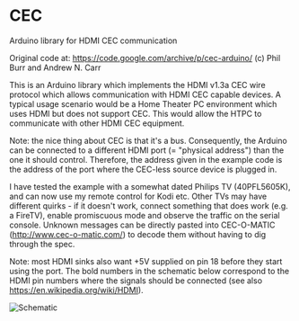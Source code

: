 # CEC
Arduino library for HDMI CEC communication

Original code at: https://code.google.com/archive/p/cec-arduino/ (c) Phil Burr and Andrew N. Carr

This is an Arduino library which implements the HDMI v1.3a CEC wire protocol which allows communication with HDMI CEC capable devices. A typical usage scenario would be a Home Theater PC environment which uses HDMI but does not support CEC. This would allow the HTPC to communicate with other HDMI CEC equipment.

Note: the nice thing about CEC is that it's a bus. Consequently, the Arduino can be connected to a different HDMI port (= "physical address") than the one it should control. Therefore, the address given in the example code is the address of the port where the CEC-less source device is plugged in.

I have tested the example with a somewhat dated Philips TV (40PFL5605K), and can now use my remote control for Kodi etc. Other TVs may have different quirks - if it doesn't work, connect something that does work (e.g. a FireTV), enable promiscuous mode and observe the traffic on the serial console. Unknown messages can be directly pasted into CEC-O-MATIC (http://www.cec-o-matic.com/) to decode them without having to dig through the spec.

Note: most HDMI sinks also want +5V supplied on pin 18 before they start using the port. The bold numbers in the schematic below correspond to the HDMI pin numbers where the signals should be connected (see also https://en.wikipedia.org/wiki/HDMI).

![Schematic](https://raw.githubusercontent.com/floe/CEC/master/extras/CEC_Electrical.png)
